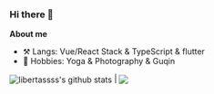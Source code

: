 ### Hi there 👋


**About me**
- ⚒️ Langs: Vue/React Stack & TypeScript & flutter
- 🎨 Hobbies: Yoga & Photography & Guqin


<div>
<img align="center" src="https://github-readme-stats.vercel.app/api?username=libertassss&show_icons=true&include_all_commits=true&theme=buefy&hide_border=true" alt="libertassss's github stats" /> | 
<img align="center" src="https://github-readme-stats.vercel.app/api/top-langs/?username=libertassss&layout=compact&theme=buefy&hide_border=true" />
</div>


